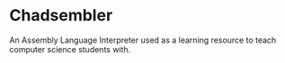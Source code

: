 # Chadsembler
An Assembly Language Interpreter used as a learning resource to teach computer science students with.
